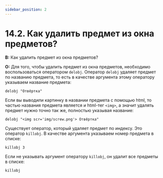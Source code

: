 ```yaml
---
sidebar_position: 2
---
```


# 14.2. Как удалить предмет из окна предметов?
<!-- [:faq_14_02] -->

**В:** Как удалить предмет из окна предметов?

**О:**
Для того, чтобы удалить предмет из окна предметов, необходимо воспользоваться оператором `delobj`. Оператор `delobj` удаляет предмет по названию предмета, то есть в качестве аргумента этому оператору указываем название предмета:
```qsp
delobj "Отвёртка"
```
Если вы выводили картинку в названии предмета с помощью html, то частью названия предмета является и html-тег `<img>`, а значит удалять предмет нужно точно так же, полностью указывая название:
```qsp
delobj "<img scr='img/screw.png'> Отвёртка"
```
Существует оператор, который удаляет предмет по индексу. Это оператор `killobj`. В качестве аргумента указываем номер предмета в списке:
```qsp
killobj 3
```
Если не указывать аргумент оператору `killobj`, он удалит все предметы в списке:
```qsp
killobj
```
